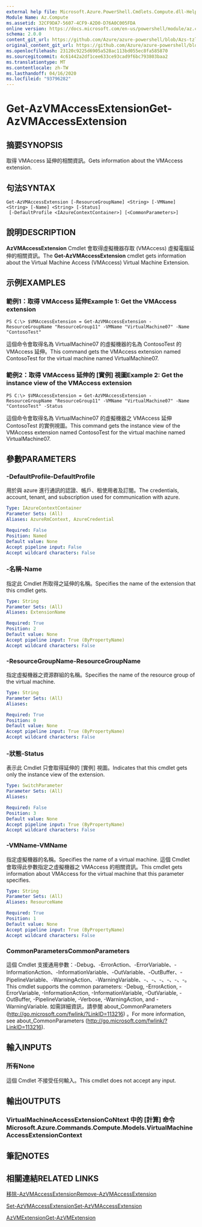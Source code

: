 ```yaml
---
external help file: Microsoft.Azure.PowerShell.Cmdlets.Compute.dll-Help-Help.xml
Module Name: Az.Compute
ms.assetid: 32CF9DA7-5607-4CF9-A2D0-D76A0C005FDA
online version: https://docs.microsoft.com/en-us/powershell/module/az.compute/get-azvmaccessextension
schema: 2.0.0
content_git_url: https://github.com/Azure/azure-powershell/blob/Azs-tzl/src/Compute/Compute/help/Get-AzVMAccessExtension.md
original_content_git_url: https://github.com/Azure/azure-powershell/blob/Azs-tzl/src/Compute/Compute/help/Get-AzVMAccessExtension.md
ms.openlocfilehash: 23120c9225d6905a528ac113bd055ec8fa585870
ms.sourcegitcommit: 4c61442a2df1cee633ce93cad9f6bc793803baa2
ms.translationtype: MT
ms.contentlocale: zh-TW
ms.lasthandoff: 04/16/2020
ms.locfileid: "93796282"
---
```

# <span data-ttu-id="f64dc-101">Get-AzVMAccessExtension</span><span class="sxs-lookup"><span data-stu-id="f64dc-101">Get-AzVMAccessExtension</span></span>

## <span data-ttu-id="f64dc-102">摘要</span><span class="sxs-lookup"><span data-stu-id="f64dc-102">SYNOPSIS</span></span>
<span data-ttu-id="f64dc-103">取得 VMAccess 延伸的相關資訊。</span><span class="sxs-lookup"><span data-stu-id="f64dc-103">Gets information about the VMAccess extension.</span></span>

## <span data-ttu-id="f64dc-104">句法</span><span class="sxs-lookup"><span data-stu-id="f64dc-104">SYNTAX</span></span>

```
Get-AzVMAccessExtension [-ResourceGroupName] <String> [-VMName] <String> [-Name] <String> [-Status]
 [-DefaultProfile <IAzureContextContainer>] [<CommonParameters>]
```

## <span data-ttu-id="f64dc-105">說明</span><span class="sxs-lookup"><span data-stu-id="f64dc-105">DESCRIPTION</span></span>
<span data-ttu-id="f64dc-106">**AzVMAccessExtension** Cmdlet 會取得虛擬機器存取 (VMAccess) 虛擬電腦延伸的相關資訊。</span><span class="sxs-lookup"><span data-stu-id="f64dc-106">The **Get-AzVMAccessExtension** cmdlet gets information about the Virtual Machine Access (VMAccess) Virtual Machine Extension.</span></span>

## <span data-ttu-id="f64dc-107">示例</span><span class="sxs-lookup"><span data-stu-id="f64dc-107">EXAMPLES</span></span>

### <span data-ttu-id="f64dc-108">範例1：取得 VMAccess 延伸</span><span class="sxs-lookup"><span data-stu-id="f64dc-108">Example 1: Get the VMAccess extension</span></span>
```
PS C:\> $VMAccessExtension = Get-AzVMAccessExtension -ResourceGroupName "ResourceGroup11" -VMName "VirtualMachine07" -Name "ContosoTest"
```

<span data-ttu-id="f64dc-109">這個命令會取得名為 VirtualMachine07 的虛擬機器的名為 ContosoTest 的 VMAccess 延伸。</span><span class="sxs-lookup"><span data-stu-id="f64dc-109">This command gets the VMAccess extension named ContosoTest for the virtual machine named VirtualMachine07.</span></span>

### <span data-ttu-id="f64dc-110">範例2：取得 VMAccess 延伸的 [實例] 視圖</span><span class="sxs-lookup"><span data-stu-id="f64dc-110">Example 2: Get the instance view of the VMAccess extension</span></span>
```
PS C:\> $VMAccessExtension = Get-AzVMAccessExtension -ResourceGroupName "ResourceGroup11" -VMName "VirtualMachine07" -Name "ContosoTest" -Status
```

<span data-ttu-id="f64dc-111">這個命令會取得名為 VirtualMachine07 的虛擬機器之 VMAccess 延伸 ContosoTest 的實例視圖。</span><span class="sxs-lookup"><span data-stu-id="f64dc-111">This command gets the instance view of the VMAccess extension named ContosoTest for the virtual machine named VirtualMachine07.</span></span>

## <span data-ttu-id="f64dc-112">參數</span><span class="sxs-lookup"><span data-stu-id="f64dc-112">PARAMETERS</span></span>

### <span data-ttu-id="f64dc-113">-DefaultProfile</span><span class="sxs-lookup"><span data-stu-id="f64dc-113">-DefaultProfile</span></span>
<span data-ttu-id="f64dc-114">用於與 azure 進行通訊的認證、帳戶、租使用者及訂閱。</span><span class="sxs-lookup"><span data-stu-id="f64dc-114">The credentials, account, tenant, and subscription used for communication with azure.</span></span>

```yaml
Type: IAzureContextContainer
Parameter Sets: (All)
Aliases: AzureRmContext, AzureCredential

Required: False
Position: Named
Default value: None
Accept pipeline input: False
Accept wildcard characters: False
```

### <span data-ttu-id="f64dc-115">-名稱</span><span class="sxs-lookup"><span data-stu-id="f64dc-115">-Name</span></span>
<span data-ttu-id="f64dc-116">指定此 Cmdlet 所取得之延伸的名稱。</span><span class="sxs-lookup"><span data-stu-id="f64dc-116">Specifies the name of the extension that this cmdlet gets.</span></span>

```yaml
Type: String
Parameter Sets: (All)
Aliases: ExtensionName

Required: True
Position: 2
Default value: None
Accept pipeline input: True (ByPropertyName)
Accept wildcard characters: False
```

### <span data-ttu-id="f64dc-117">-ResourceGroupName</span><span class="sxs-lookup"><span data-stu-id="f64dc-117">-ResourceGroupName</span></span>
<span data-ttu-id="f64dc-118">指定虛擬機器之資源群組的名稱。</span><span class="sxs-lookup"><span data-stu-id="f64dc-118">Specifies the name of the resource group of the virtual machine.</span></span>

```yaml
Type: String
Parameter Sets: (All)
Aliases: 

Required: True
Position: 0
Default value: None
Accept pipeline input: True (ByPropertyName)
Accept wildcard characters: False
```

### <span data-ttu-id="f64dc-119">-狀態</span><span class="sxs-lookup"><span data-stu-id="f64dc-119">-Status</span></span>
<span data-ttu-id="f64dc-120">表示此 Cmdlet 只會取得延伸的 [實例] 視圖。</span><span class="sxs-lookup"><span data-stu-id="f64dc-120">Indicates that this cmdlet gets only the instance view of the extension.</span></span>

```yaml
Type: SwitchParameter
Parameter Sets: (All)
Aliases: 

Required: False
Position: 3
Default value: None
Accept pipeline input: True (ByPropertyName)
Accept wildcard characters: False
```

### <span data-ttu-id="f64dc-121">-VMName</span><span class="sxs-lookup"><span data-stu-id="f64dc-121">-VMName</span></span>
<span data-ttu-id="f64dc-122">指定虛擬機器的名稱。</span><span class="sxs-lookup"><span data-stu-id="f64dc-122">Specifies the name of a virtual machine.</span></span>
<span data-ttu-id="f64dc-123">這個 Cmdlet 會取得此參數指定之虛擬機器之 VMAccess 的相關資訊。</span><span class="sxs-lookup"><span data-stu-id="f64dc-123">This cmdlet gets information about VMAccess for the virtual machine that this parameter specifies.</span></span>

```yaml
Type: String
Parameter Sets: (All)
Aliases: ResourceName

Required: True
Position: 1
Default value: None
Accept pipeline input: True (ByPropertyName)
Accept wildcard characters: False
```

### <span data-ttu-id="f64dc-124">CommonParameters</span><span class="sxs-lookup"><span data-stu-id="f64dc-124">CommonParameters</span></span>
<span data-ttu-id="f64dc-125">這個 Cmdlet 支援通用參數：-Debug、-ErrorAction、-ErrorVariable、-InformationAction、-InformationVariable、-OutVariable、-OutBuffer、-PipelineVariable、-WarningAction、-WarningVariable、-、-、-、-、-、-。</span><span class="sxs-lookup"><span data-stu-id="f64dc-125">This cmdlet supports the common parameters: -Debug, -ErrorAction, -ErrorVariable, -InformationAction, -InformationVariable, -OutVariable, -OutBuffer, -PipelineVariable, -Verbose, -WarningAction, and -WarningVariable.</span></span> <span data-ttu-id="f64dc-126">如需詳細資訊，請參閱 about_CommonParameters (http://go.microsoft.com/fwlink/?LinkID=113216) 。</span><span class="sxs-lookup"><span data-stu-id="f64dc-126">For more information, see about_CommonParameters (http://go.microsoft.com/fwlink/?LinkID=113216).</span></span>

## <span data-ttu-id="f64dc-127">輸入</span><span class="sxs-lookup"><span data-stu-id="f64dc-127">INPUTS</span></span>

### <span data-ttu-id="f64dc-128">所有</span><span class="sxs-lookup"><span data-stu-id="f64dc-128">None</span></span>
<span data-ttu-id="f64dc-129">這個 Cmdlet 不接受任何輸入。</span><span class="sxs-lookup"><span data-stu-id="f64dc-129">This cmdlet does not accept any input.</span></span>

## <span data-ttu-id="f64dc-130">輸出</span><span class="sxs-lookup"><span data-stu-id="f64dc-130">OUTPUTS</span></span>

### <span data-ttu-id="f64dc-131">VirtualMachineAccessExtensionCoNtext 中的 [計算] 命令</span><span class="sxs-lookup"><span data-stu-id="f64dc-131">Microsoft.Azure.Commands.Compute.Models.VirtualMachineAccessExtensionContext</span></span>

## <span data-ttu-id="f64dc-132">筆記</span><span class="sxs-lookup"><span data-stu-id="f64dc-132">NOTES</span></span>

## <span data-ttu-id="f64dc-133">相關連結</span><span class="sxs-lookup"><span data-stu-id="f64dc-133">RELATED LINKS</span></span>

[<span data-ttu-id="f64dc-134">移除-AzVMAccessExtension</span><span class="sxs-lookup"><span data-stu-id="f64dc-134">Remove-AzVMAccessExtension</span></span>](./Remove-AzVMAccessExtension.md)

[<span data-ttu-id="f64dc-135">Set-AzVMAccessExtension</span><span class="sxs-lookup"><span data-stu-id="f64dc-135">Set-AzVMAccessExtension</span></span>](./Set-AzVMAccessExtension.md)

[<span data-ttu-id="f64dc-136">AzVMExtension</span><span class="sxs-lookup"><span data-stu-id="f64dc-136">Get-AzVMExtension</span></span>](./Get-AzVMExtension.md)


